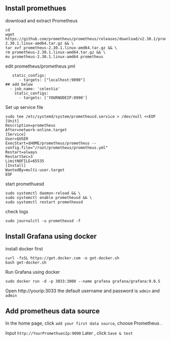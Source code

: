 ## Install promethues

download and extract Prometheus

```
cd
wget https://github.com/prometheus/prometheus/releases/download/v2.30.1/prometheus-2.30.1.linux-amd64.tar.gz && \
tar xvf prometheus-2.30.1.linux-amd64.tar.gz && \
rm prometheus-2.30.1.linux-amd64.tar.gz && \
mv prometheus-2.30.1.linux-amd64 prometheus
```

edit prometheus/prometheus.yml

```
   static_configs:
      - targets: ["localhost:9090"]
## add below
  - job_name: 'celestia'
    static_configs:
      - targets: ['YOURNODEIP:8990'] 
```

Set up service file

```
sudo tee /etc/systemd/system/prometheusd.service > /dev/null <<EOF
[Unit]
Description=prometheus
After=network-online.target
[Service]
User=$USER
ExecStart=$HOME/prometheus/prometheus --config.file="/root/prometheus/prometheus.yml"
Restart=always
RestartSec=3
LimitNOFILE=65535
[Install]
WantedBy=multi-user.target
EOF
```

start promethuesd

```
sudo systemctl daemon-reload && \
sudo systemctl enable prometheusd && \
sudo systemctl restart prometheusd
```

check logs

```
sudo journalctl -u prometheusd -f
```

## Install Grafana using docker 

install docker first

```
curl -fsSL https://get.docker.com -o get-docker.sh 
bash get-docker.sh
```

Run Grafana using docker 

```
sudo docker run -d -p 3033:3000 --name grafana grafana/grafana:9.0.5
```

Open http://yourip:3033 the default username and password is `admin` and `admin`

## Add prometheus data source

In the home page, click  `add your first data source`, choose Prometheus .

Input `http://YourPromethuesIp:9090` Later , click `Save & test`
